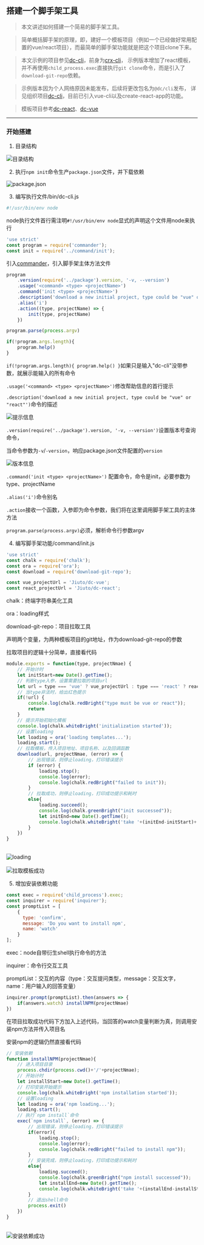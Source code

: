 ## 搭建一个脚手架工具

> 本文讲述如何搭建一个简易的脚手架工具。

> 简单概括脚手架的原理，即，建好一个模板项目（例如一个已经做好常用配置的vue/react项目），而最简单的脚手架功能就是把这个项目clone下来。

> 本文示例的项目参见[dc-cli](https://github.com/Jiuto/dc-cli)，前身为[crx-cli](https://www.npmjs.com/package/crx-cli)，
> 示例版本增加了react模板，并不再使用`child_process.exec`直接执行`git clone`命令，而是引入了`download-git-repo`依赖。

> 示例版本因为个人网络原因未能发布，后续将更改包名为`@dc/cli`发布，
> 详见组织项目[dc-cli](https://github.com/dc-ken-jiu/dc-cli)，目前已引入vue-cli以及create-react-app的功能。

> 模板项目参考[dc-react](https://github.com/dc-ken-jiu/dc-react)、[dc-vue](https://github.com/dc-ken-jiu/dc-vue)

---

### 开始搭建

1. 目录结构

<img :src="$withBase('/imgs/else/cli/file.png')" alt="目录结构">

2. 执行`npm init`命令生产`package.json`文件，并下载依赖

<img :src="$withBase('/imgs/else/cli/package.png')" alt="package.json">

3. 编写执行文件/bin/dc-cli.js

``` js
#!/usr/bin/env node
```

node执行文件首行需注明`#!/usr/bin/env node`显式的声明这个文件用node来执行

``` js
'use strict'
const program = require('commander');
const init = require('../command/init');
```

引入[commander](https://github.com/tj/commander.js/blob/HEAD/Readme_zh-CN.md)，引入脚手架主体方法文件

``` js
program
    .version(require('../package').version, '-v, --version')
    .usage('<command> <type> <projectName>')
    .command('init <type> <projectName>')
    .description('download a new initial project, type could be "vue" or "react"')
    .alias('i')
    .action((type, projectName) => {
        init(type, projectName)
    })

program.parse(process.argv)

if(!program.args.length){
    program.help()
}
```

`if(!program.args.length){ program.help() }`如果只是输入"dc-cli"没带参数，就展示能输入的所有命令

`.usage('<command> <type> <projectName>')`修改帮助信息的首行提示

`.description('download a new initial project, type could be "vue" or "react"')`命令的描述

<img :src="$withBase('/imgs/else/cli/dc-cli.png')" alt="提示信息">

`.version(require('../package').version, '-v, --version')`设置版本号查询命令，

当命令参数为`-v`/`-version`，响应package.json文件配置的`version`

<img :src="$withBase('/imgs/else/cli/dc-cli-v.png')" alt="版本信息">

`.command('init <type> <projectName>')` 配置命令，命令是init，必要参数为type、projectName

`.alias('i')`命令别名

`.action`接收一个函数，入参即为命令参数，我们将在这里调用脚手架工具的主体方法

`program.parse(process.argv)`必须，解析命令行参数argv

4. 编写脚手架功能/command/init.js

``` js
'use strict'
const chalk = require('chalk');
const ora = require('ora');
const download = require('download-git-repo');

const vue_projectUrl = 'Jiuto/dc-vue';
const react_projectUrl = 'Jiuto/dc-react';
```

chalk：终端字符串美化工具

ora：loading样式

download-git-repo：项目拉取工具

声明两个变量，为两种模板项目的git地址，作为download-git-repo的参数

拉取项目的逻辑十分简单，直接看代码

``` js
module.exports = function(type, projectNmae) {
    // 开始计时
    let initStart=new Date().getTime();
    // 判断type入参，设置需要拉取的项目url
    let url = type === 'vue' ? vue_projectUrl : type === 'react' ? react_projectUrl : '';
    // 当type非法时，给出红色提示
    if(!url) {
        console.log(chalk.redBright("type must be vue or react"));
        return
    }
    // 提示开始初始化模板
    console.log(chalk.whiteBright('initialization started'));
    // 设置loading
    let loading = ora('loading templates...');
    loading.start();
    // 拉取模板，传入项目地址、项目名称、以及回调函数
    download(url, projectNmae, (error) => {
        // 出现错误，则停止loading，打印错误提示
        if (error) {
            loading.stop();
            console.log(error);
            console.log(chalk.redBright("failed to init"));
        }
        // 拉取成功，则停止loading，打印成功提示和耗时
        else{
            loading.succeed();
            console.log(chalk.greenBright("init successed"));
            let initEnd=new Date().getTime();
            console.log(chalk.whiteBright('take '+(initEnd-initStart)+'ms to init'));            
        }
    })
}
```

<br>
<img :src="$withBase('/imgs/else/cli/loading.png')" alt="loading">
<br>
<br>
<img :src="$withBase('/imgs/else/cli/init.png')" alt="拉取模板成功">

5. 增加安装依赖功能

``` js
const exec = require('child_process').exec;
const inquirer = require('inquirer');
const promptList = [
    {
      type: 'confirm',
      message: 'Do you want to install npm',
      name: 'watch'
    }
];
```

exec：node自带衍生shell执行命令的方法

inquirer：命令行交互工具

promptList：交互的内容（type：交互提问类型，message：交互文字，name：用户输入的回答变量）

``` js
inquirer.prompt(promptList).then(answers => {
    if(answers.watch) installNPM(projectNmae)
})
```

在项目拉取成功代码下方加入上述代码，当回答的watch变量判断为真，则调用安装npm方法并传入项目名

安装npm的逻辑仍然直接看代码

``` js
// 安装依赖
function installNPM(projectNmae){
    // 进入项目目录
    process.chdir(process.cwd()+'/'+projectNmae);
    // 开始计时
    let installStart=new Date().getTime();
    // 打印安装开始提示
    console.log(chalk.whiteBright('npm installation started'));
    // 设置loading
    let loading = ora('npm loading...');
    loading.start();    
    // 执行`npm install`命令
    exec(`npm install`, (error) => {
        // 出现错误，则停止loading，打印错误提示
        if(error){
            loading.stop();
            console.log(error);
            console.log(chalk.redBright("failed to install npm"));
        }
        // 安装完成，则停止loading，打印成功提示和耗时
        else{
            loading.succeed();
            console.log(chalk.greenBright("npm install successed"));
            let installEnd=new Date().getTime();
            console.log(chalk.whiteBright('take '+(installEnd-installStart)+'ms to install npm'));
        }
        // 退出shell命令
        process.exit()
    })
}
```

<br>
<img :src="$withBase('/imgs/else/cli/npm.png')" alt="安装依赖成功">
